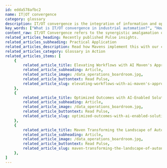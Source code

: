 ```yaml
---
id: edda578afbc2
name: IT|OT convergence
category: glossary
description: IT/OT convergence is the integration of information and operational technologies, facilitating real-time decision-making and efficiency to streamline production, reduce downtime, and lower costs, while enhancing overall productivity and responsiveness.
key_words: ["What is IT/OT convergence in industrial automation?", "How do IT/OT convergence solutions enhance real-time decision-making?", "What are the benefits of IT/OT convergence for manufacturing efficiency?", "How does IT/OT convergence reduce unplanned downtime in production?", "What role does IT/OT convergence play in energy management?", "How can IT/OT convergence streamline oil refinery operations?", "What is the impact of IT/OT convergence on supply chain management?", "How do companies implement IT/OT integration effectively?", "What are the cost-saving advantages of IT/OT system consolidation?", "In what ways can IT/OT convergence contribute to a sustainable business model?"]
content_raw: IT/OT Convergence refers to the synergistic amalgamation of Information Technology (IT) and Operational Technology (OT) systems. It represents the fusion of data from management systems, overseeing informational aspects including production plans and raw material shipments, with data from systems that directly supervise and control manufacturing processes such as temperature and pressure monitors in industries like oil refineries. Harnessing the collective power of IT/OT convergence can result in a host of strategic benefits for businesses. It equips companies with the ability to facilitate real-time decision-making, allowing them to swiftly respond to sudden changes or concerning issues that may arise. An effective IT/OT convergence drastically reduces the chances of unplanned downtime, optimising both the efficiency and productiveness of your equipment and staff. The integration of IT and OT systems can be comprehensive enough to render certain hardware and software redundant, resulting in their elimination. Such consolidation reduces both capital and operational expenses by ensuring no resource is underutilised or overused. At Maven Technologies, we bring unmatched expertise in the implementation of integrated IT/OT convergence systems, aligned with our passion for delivering high-performing technology solutions. We are committed to helping our clients unlock new levels of productivity, leverage elite technologies, and drive tangible business benefits. Trust Maven to guide your business to a seamless transition into a modernised, efficient, and robust IT/OT oriented infrastructure.
related_articles_heading: Recently published Pulse insights.
related_articles_subheading: Practical Application
related_articles_description: Read how Mavens implement this with our clients.
related_articles_category: Glossary in Action
related_articles_items: [
	{
		related_article_title: Elevating Workflows with AI Maven's Approach,
		related_article_subheading: Article,
		related_article_image: /data_operations_boardroom.jpg,
		related_article_buttontext: Read Pulse,
		related_article_slug: elevating-workflows-with-ai-maven's-approach
	},
	{
		related_article_title: Optimized Outcomes with AI-Enabled Solutions,
		related_article_subheading: Article,
		related_article_image: /data_operations_boardroom.jpg,
		related_article_buttontext: Read Pulse,
		related_article_slug: optimized-outcomes-with-ai-enabled-solutions
	},
	{
		related_article_title: Maven Transforming the Landscape of Autonomous Vehicles,
		related_article_subheading: Article,
		related_article_image: /data_operations_boardroom.jpg,
		related_article_buttontext: Read Pulse,
		related_article_slug: maven-transforming-the-landscape-of-autonomous-vehicles
	},
]
---
```

